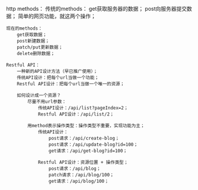 http methods：
    传统的methods：
        get获取服务器的数据；
        post向服务器提交数据；
        简单的网页功能，就这两个操作；

    现在的methods：
        get获取数据；
        post新建数据；
        patch/put更新数据；
        delete删除数据；

    Restful API：
        一种新的API设计方法（早已推广使用）；
        传统API设计：把每个url当做一个功能；
        Restful API设计：把每个url当做一个唯一的资源；

        如何设计成一个资源？
            尽量不用url参数：
                传统API设计：/api/list?pageIndex=2；
                Restful API设计：/api/list/2；

            用method表示操作类型：操作类型不重要，实现功能为主；
                传统API设计：
                    post请求：/api/create-blog；
                    post请求：/api/update-blog?id=100；
                    get请求：/api/get-blog?id=100；

                Restful API设计：资源位置 + 操作类型；
                    post请求：/api/blog；
                    patch请求：/api/blog/100；
                    get请求：/api/blog/100；
